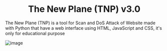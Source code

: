 <h1 align="center"> The New Plane (TNP) v3.0</h1>
<p align="enter"> The New Plane (TNP) is a tool for Scan and DoS Attack of Website made with Python that have a web interface using HTML, JavaScript and CSS, it's only for educational purpose </p>

![image](https://github.com/user-attachments/assets/e7b78233-14ef-4f31-aaa7-5bc4cc9d6e91)
